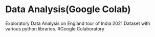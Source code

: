 # Data Analysis(Google Colab)
Exploratory Data Analysis on England tour of India 2021 Dataset with various python libraries.
#Google Colaboratory 
